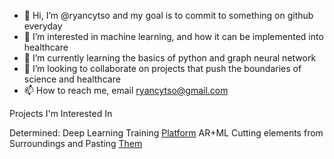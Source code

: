 - 👋 Hi, I’m @ryancytso and my goal is to commit to something on github everyday
- 👀 I’m interested in machine learning, and how it can be implemented into healthcare
- 🌱 I’m currently learning the basics of python and graph neural network
- 💞️ I’m looking to collaborate on projects that push the boundaries of science and healthcare
- 📫 How to reach me, email ryancytso@gmail.com

<!---
ryancytso/ryancytso is a ✨ special ✨ repository because its `README.md` (this file) appears on your GitHub profile.
You can click the Preview link to take a look at your changes.
--->

Projects I'm Interested In

Determined: Deep Learning Training [Platform](https://github.com/determined-ai/determined.git)
AR+ML Cutting elements from Surroundings and Pasting [Them](https://github.com/cyrildiagne/ar-cutpaste.git)




